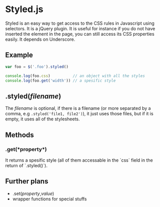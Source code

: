 Styled.js
=========

Styled is an easy way to get access to the CSS rules in Javascript using selectors.
It is a jQuery plugin. It is useful for instance if you do not have inserted the element in the page, you can still access its CSS properties easily. It depends on Underscore.

Example
-------

``` js
var foo = $('.foo').styled()

console.log(foo.css)          // an object with all the styles
console.log(foo.get('width')) // a spesific style 
```

.styled(*filename*)
-------------------

The *filename* is optional, if there is a filename (or more separated by a comma, e.g `.styled('file1, file2')`), it just uses those files, but if it is empty, it uses all of the stylesheets.

Methods
-------

<h3>.get(*property*)</h3>
It returns a spesific style (all of them accessable in the `css` field in the return of `.styled()`).

Further plans
-------------

 * .set(*property*,*value*)
 * wrapper functions for special stuffs